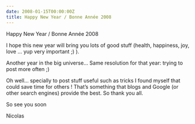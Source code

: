 ```yaml
---
date: 2008-01-15T00:00:00Z
title: Happy New Year / Bonne Année 2008
---
```


Happy New Year / Bonne Année 2008

I hope this new year will bring you lots of good stuff (health, happiness, joy, love … yup very important ;) ).

Another year in the big universe... Same resolution for that year: trying to post more often ;)

Oh well... specially to post stuff useful such as tricks I found myself that could save time for others ! That’s something that blogs and Google (or other search engines) provide the best. So thank you all.

So see you soon

Nicolas
